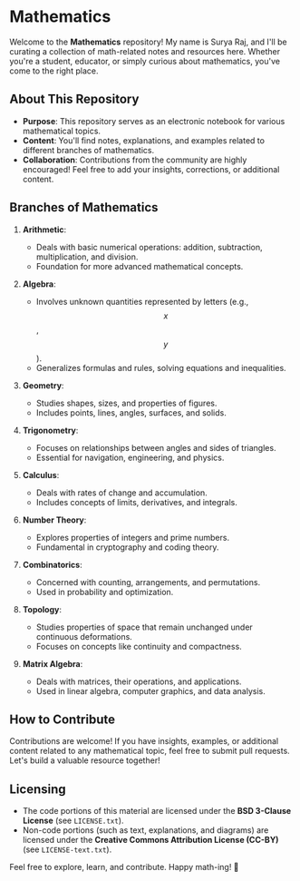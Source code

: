# Mathematics

Welcome to the **Mathematics** repository! My name is Surya Raj, and I'll be curating a collection of math-related notes and resources here. Whether you're a student, educator, or simply curious about mathematics, you've come to the right place.

## About This Repository

- **Purpose**: This repository serves as an electronic notebook for various mathematical topics.
- **Content**: You'll find notes, explanations, and examples related to different branches of mathematics.
- **Collaboration**: Contributions from the community are highly encouraged! Feel free to add your insights, corrections, or additional content.

## Branches of Mathematics

1. **Arithmetic**:
   - Deals with basic numerical operations: addition, subtraction, multiplication, and division.
   - Foundation for more advanced mathematical concepts.

2. **Algebra**:
   - Involves unknown quantities represented by letters (e.g., $$x$$, $$y$$).
   - Generalizes formulas and rules, solving equations and inequalities.

3. **Geometry**:
   - Studies shapes, sizes, and properties of figures.
   - Includes points, lines, angles, surfaces, and solids.

4. **Trigonometry**:
   - Focuses on relationships between angles and sides of triangles.
   - Essential for navigation, engineering, and physics.

5. **Calculus**:
   - Deals with rates of change and accumulation.
   - Includes concepts of limits, derivatives, and integrals.

6. **Number Theory**:
   - Explores properties of integers and prime numbers.
   - Fundamental in cryptography and coding theory.

7. **Combinatorics**:
   - Concerned with counting, arrangements, and permutations.
   - Used in probability and optimization.

8. **Topology**:
   - Studies properties of space that remain unchanged under continuous deformations.
   - Focuses on concepts like continuity and compactness.

9. **Matrix Algebra**:
   - Deals with matrices, their operations, and applications.
   - Used in linear algebra, computer graphics, and data analysis.

## How to Contribute

Contributions are welcome! If you have insights, examples, or additional content related to any mathematical topic, feel free to submit pull requests. Let's build a valuable resource together!

## Licensing

- The code portions of this material are licensed under the **BSD 3-Clause License** (see `LICENSE.txt`).
- Non-code portions (such as text, explanations, and diagrams) are licensed under the **Creative Commons Attribution License (CC-BY)** (see `LICENSE-text.txt`).

Feel free to explore, learn, and contribute. Happy math-ing! 🌟
